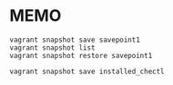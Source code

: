 # MEMO

```
vagrant snapshot save savepoint1
vagrant snapshot list
vagrant snapshot restore savepoint1
```

```
vagrant snapshot save installed_chectl
```
